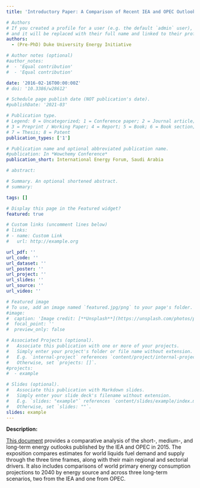 ```yaml
---
title: 'Introductory Paper: A Comparison of Recent IEA and OPEC Outlooks for the sixth IEA IEF OPEC Symposium on Energy Outlooks'

# Authors
# If you created a profile for a user (e.g. the default `admin` user), write the username (folder name) here
# and it will be replaced with their full name and linked to their profile.
authors:
  - (Pre-PhD) Duke University Energy Initiative

# Author notes (optional)
#author_notes:
#  - 'Equal contribution'
#  - 'Equal contribution'

date: '2016-02-16T00:00:00Z'
# doi: '10.3386/w28612'

# Schedule page publish date (NOT publication's date).
#publishDate: '2021-03'

# Publication type.
# Legend: 0 = Uncategorized; 1 = Conference paper; 2 = Journal article;
# 3 = Preprint / Working Paper; 4 = Report; 5 = Book; 6 = Book section;
# 7 = Thesis; 8 = Patent
publication_types: ['1']

# Publication name and optional abbreviated publication name.
#publication: In *Wowchemy Conference*
publication_short: International Energy Forum, Saudi Arabia

# abstract: 

# Summary. An optional shortened abstract.
# summary: 

tags: []

# Display this page in the Featured widget?
featured: true

# Custom links (uncomment lines below)
# links:
# - name: Custom Link
#   url: http://example.org

url_pdf: ''
url_code: ''
url_dataset: ''
url_poster: ''
url_project: ''
url_slides: ''
url_source: ''
url_video: ''

# Featured image
# To use, add an image named `featured.jpg/png` to your page's folder.
#image:
#  caption: 'Image credit: [**Unsplash**](https://unsplash.com/photos/pLCdAaMFLTE)'
#  focal_point: ''
#  preview_only: false

# Associated Projects (optional).
#   Associate this publication with one or more of your projects.
#   Simply enter your project's folder or file name without extension.
#   E.g. `internal-project` references `content/project/internal-project/index.md`.
#   Otherwise, set `projects: []`.
#projects:
#  - example

# Slides (optional).
#   Associate this publication with Markdown slides.
#   Simply enter your slide deck's filename without extension.
#   E.g. `slides: "example"` references `content/slides/example/index.md`.
#   Otherwise, set `slides: ""`.
slides: example
---
```


**Description:**  

[This document](https://energy.duke.edu/sites/default/files/images/6th-iea-ief-opec-symposium-on-energy-outlooks_final-ief-duke-background-paper.pdf) provides a comparative analysis of the short-, medium-, and long-term energy outlooks published by the IEA and OPEC in 2015. The exposition compares estimates for world liquids fuel demand and supply through the three time frames, along with their main regional and sectorial drivers. It also includes comparisons of world primary energy consumption projections to 2040 by energy source and across three long-term scenarios, two from the IEA and one from OPEC.





